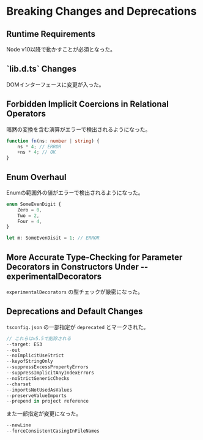 # Breaking Changes and Deprecations

## Runtime Requirements

Node v10以降で動かすことが必須となった。

## \`lib.d.ts\` Changes

DOMインターフェースに変更が入った。

## Forbidden Implicit Coercions in Relational Operators

暗黙の変換を含む演算がエラーで検出されるようになった。

```typescript
function fn(ns: number | string) {
    ns * 4; // ERROR
    +ns * 4; // OK
}
```

## Enum Overhaul

Enumの範囲外の値がエラーで検出されるようになった。

```typescript
enum SomeEvenDigit {
    Zero = 0,
    Two = 2,
    Four = 4,
}

let m: SomeEvenDisit = 1; // ERROR
```

## More Accurate Type-Checking for Parameter Decorators in Constructors Under --experimentalDecorators

`experimentalDecorators` の型チェックが厳密になった。

## Deprecations and Default Changes <a href="#deprecations-and-default-changes" id="deprecations-and-default-changes"></a>

`tsconfig.json` の一部指定が `deprecated` とマークされた。

```typescript
// これらはv5.5で削除される
--target: ES3
--out
--noImplicitUseStrict
--keyofStringOnly
--suppressExcessPropertyErrors
--suppressImplicitAnyIndexErrors
--noStrictGenericChecks
--charset
--importsNotUsedAsValues
--preserveValueImports
--prepend in project reference
```

また一部指定が変更になった。

```typescript
--newLine
--forceConsistentCasingInFileNames
```
